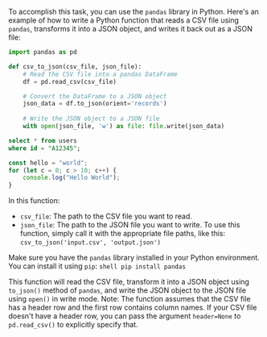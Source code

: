 To accomplish this task, you can use the `pandas` library in Python. Here's an example of how to write a Python function that reads a CSV file using `pandas`, transforms it into a JSON object, and writes it back out as a JSON file: 

```python 
import pandas as pd 

def csv_to_json(csv_file, json_file): 
    # Read the CSV file into a pandas DataFrame 
    df = pd.read_csv(csv_file) 

    # Convert the DataFrame to a JSON object 
    json_data = df.to_json(orient='records') 
    
    # Write the JSON object to a JSON file 
    with open(json_file, 'w') as file: file.write(json_data)
``` 

```sql 
select * from users
where id = "A12345";
``` 

```javascript
const hello = "world";
for (let c = 0; c > 10; c++) {
    console.log("Hello World");
}
```

In this function: 
- `csv_file`: The path to the CSV file you want to read. 
- `json_file`: The path to the JSON file you want to write. To use this function, simply call it with the appropriate file paths, like this: `csv_to_json('input.csv', 'output.json')` 

Make sure you have the `pandas` library installed in your Python environment. You can install it using `pip`: ```shell pip install pandas ``` 

This function will read the CSV file, transform it into a JSON object using `to_json()` method of `pandas`, and write the JSON object to the JSON file using `open()` in write mode. Note: The function assumes that the CSV file has a header row and the first row contains column names. If your CSV file doesn't have a header row, you can pass the argument `header=None` to `pd.read_csv()` to explicitly specify that.